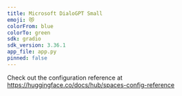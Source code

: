 ```yaml
---
title: Microsoft DialoGPT Small
emoji: 😻
colorFrom: blue
colorTo: green
sdk: gradio
sdk_version: 3.36.1
app_file: app.py
pinned: false
---
```


Check out the configuration reference at https://huggingface.co/docs/hub/spaces-config-reference

